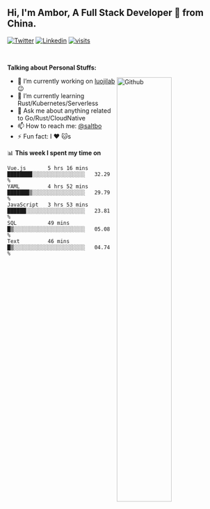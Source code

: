 ## Hi, I'm Ambor, A Full Stack Developer 🚀 from China.

[![Twitter](https://img.shields.io/badge/-saltbo-1ca0f1?style=flat&logo=twitter&logoColor=white)](https://twitter.com/rdsaltbo)
[![Linkedin](https://img.shields.io/badge/-saltbo-blue?style=flat&logo=Linkedin&logoColor=white)](https://www.linkedin.com/in/saltbo/)
[![visits](https://visitor.vercel.app/page/saltbo?color=light-green)](https://github.com/saltbo/)

&nbsp;  

**Talking about Personal Stuffs:**
<!-- Any image aligned to the right. Beware the width  -->
<img width="50%" align="right" alt="Github" src="https://raw.githubusercontent.com/saltbo/saltbo/master/images/git-header.svg" />

- 🔭 I’m currently working on [luojilab](https://github.com/luojilab) :wink:
- 🌱 I’m currently learning Rust/Kubernetes/Serverless
- 💬 Ask me about anything related to Go/Rust/CloudNative
- 📫 How to reach me: [@saltbo](https://twitter.com/rdsaltbo)
- ⚡ Fun fact: I :heart: :cat:s


📊 **This week I spent my time on**
<!--START_SECTION:waka-->
```text
Vue.js       5 hrs 16 mins   ████████░░░░░░░░░░░░░░░░░   32.29 % 
YAML         4 hrs 52 mins   ███████▒░░░░░░░░░░░░░░░░░   29.79 % 
JavaScript   3 hrs 53 mins   ██████░░░░░░░░░░░░░░░░░░░   23.81 % 
SQL          49 mins         █▒░░░░░░░░░░░░░░░░░░░░░░░   05.08 % 
Text         46 mins         █▒░░░░░░░░░░░░░░░░░░░░░░░   04.74 % 
```
<!--END_SECTION:waka-->
